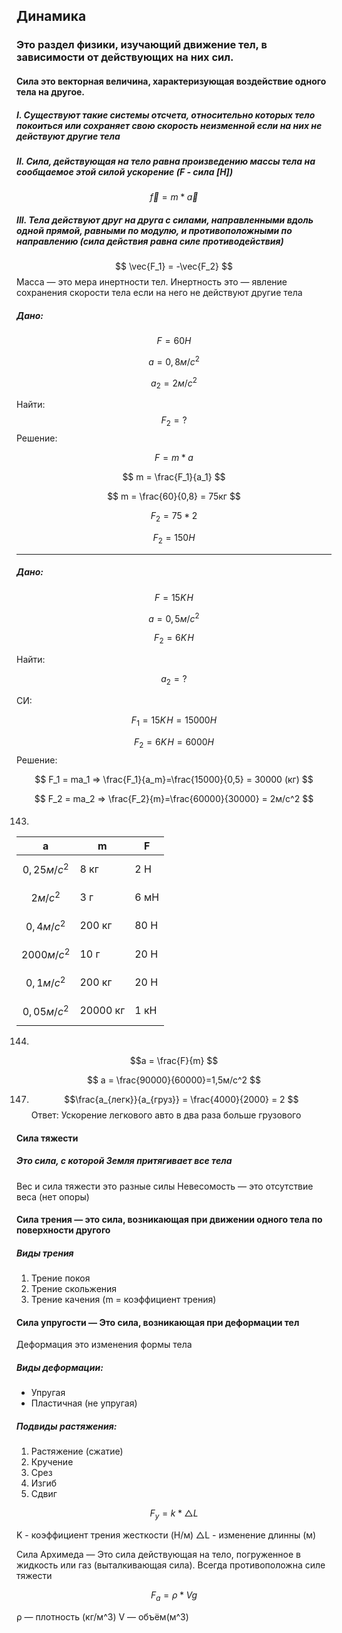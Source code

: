 ## Динамика

### Это раздел физики, изучающий движение тел, в зависимости от действующих на них сил.

#### Сила это векторная величина, характеризующая воздействие одного тела на другое.

##### I. Существуют такие системы отсчета, относительно которых тело покоиться или сохраняет свою скорость неизменной если на них не действуют другие тела
##### II. Сила, действующая на тело равна произведению массы тела на сообщаемое этой силой ускорение (F - сила [H])
$$ \vec{f} =  m*\vec{a}$$
##### III. Тела действуют друг на друга с силами, направленными вдоль одной прямой, равными по модулю, и противоположными по направлению (сила действия равна силе противодействия)
$$ \vec{F_1} = -\vec{F_2} $$
Масса — это мера инертности тел.
Инертность это — явление сохранения скорости тела если на него не действуют другие тела


##### Дано:

$$ F = 60H $$

$$ a = 0,8м/с^2$$

$$ a_2 = 2м/с^2 $$

Найти:$$ F_2 = ?$$
Решение:

$$F = m*a$$

$$ m = \frac{F_1}{a_1} $$

$$ m = \frac{60}{0,8} = 75кг $$

$$ F_2 = 75*2 $$

$$ F_2 = 150H $$

---
##### Дано:

$$ F = 15K\!H$$

$$ a = 0,5м/с^2 $$

$$ F_2 = 6K\!H $$

Найти:

$$ a_2 = ? $$

СИ:

$$ F_1 =  15K\!H = 15000H $$

$$ F_2 = 6K\!H = 6000H $$
Решение:

$$ F_1 = ma_1 => \frac{F_1}{a_m}=\frac{15000}{0,5} = 30000 (кг)  $$

$$ F_2 = ma_2 => \frac{F_2}{m}=\frac{60000}{30000} = 2м/с^2 $$


####
143. 

| a               | m        | F    |
| --------------- | -------- | ---- |
| $$0,25 м/с^2$$  | 8 кг     | 2 Н  |
| $$2 м/с^2$$     | 3 г      | 6 мН |
| $$0,4 м/с^2$$   | 200 кг   | 80 Н |
| $$ 2000 м/с^2$$ | 10 г     | 20 Н |
| $$0,1 м/с^2$$   | 200 кг   | 20 Н |
| $$0,05 м/с^2$$  | 20000 кг | 1 кН |

144.

$$a = \frac{F}{m}  $$

$$ a = \frac{90000}{60000}=1,5м/с^2 $$

147. $$\frac{a_{легк}}{a_{груз}} = \frac{4000}{2000} = 2 $$
Ответ: Ускорение легкового авто в два раза больше грузового

#### Сила тяжести
##### Это сила, с которой Земля притягивает все тела
Вес и сила тяжести это разные силы
Невесомость — это отсутствие веса (нет опоры)

#### Сила трения — это сила, возникающая при движении одного тела по поверхности другого
##### Виды трения
1. Трение покоя
2. Трение скольжения
3. Трение качения (m = коэффициент трения)
#### Сила упругости — Это сила, возникающая при деформации тел
Деформация это изменения формы тела
##### Виды деформации:
* Упругая
* Пластичная (не упругая)
##### Подвиды растяжения: 
1. Растяжение (сжатие)
2. Кручение
3. Срез
4. Изгиб
5. Сдвиг

$$ F_y=k*△L $$

K -  коэффициент трения жесткости (H/м)
△L - изменение длинны (м)

Сила Архимеда — Это сила действующая на тело, погруженное в жидкость или газ (выталкивающая сила). Всегда противоположна силе тяжести

$$ F_a = ρ*Vg$$

ρ — плотность (кг/м^3)
V — объём(м^3)
